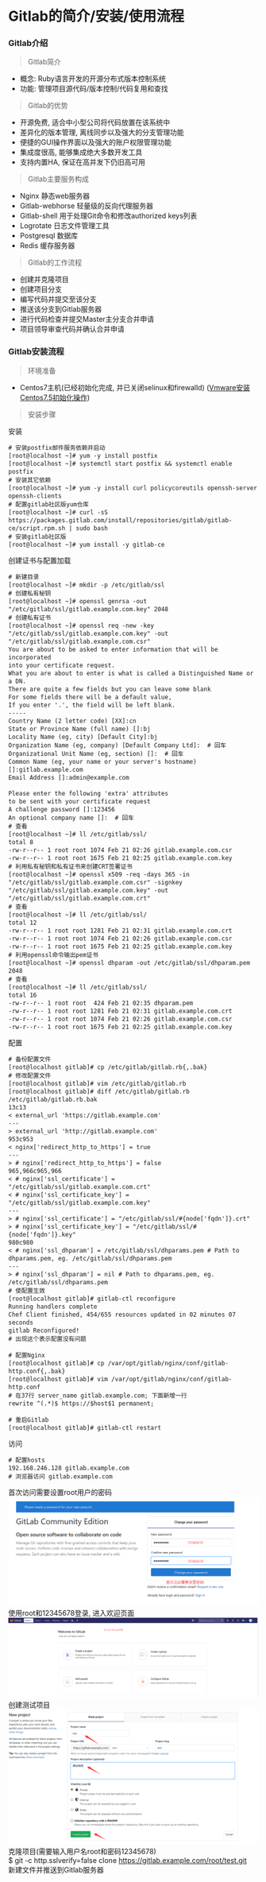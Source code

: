 # Gitlab的简介/安装/使用流程

### Gitlab介绍

> Gitlab简介

- 概念: Ruby语言开发的开源分布式版本控制系统
- 功能: 管理项目源代码/版本控制/代码复用和查找

> Gitlab的优势  

- 开源免费, 适合中小型公司将代码放置在该系统中
- 差异化的版本管理, 离线同步以及强大的分支管理功能
- 便捷的GUI操作界面以及强大的账户权限管理功能
- 集成度很高, 能够集成绝大多数开发工具
- 支持内置HA, 保证在高并发下仍旧高可用

> Gitlab主要服务构成  

- Nginx 静态web服务器
- Gitlab-webhorse 轻量级的反向代理服务器
- Gitlab-shell 用于处理Git命令和修改authorized keys列表
- Logrotate 日志文件管理工具
- Postgresql 数据库
- Redis 缓存服务器

> Gitlab的工作流程  

- 创建并克隆项目
- 创建项目分支
- 编写代码并提交至该分支
- 推送该分支到Gitlab服务器
- 进行代码检查并提交Master主分支合并申请
- 项目领导审查代码并确认合并申请

### Gitlab安装流程

> 环境准备  

- Centos7主机(已经初始化完成, 并已关闭selinux和firewalld) ([Vmware安装Centos7.5初始化操作](../note_018))  

> 安装步骤  

安装
```
# 安装postfix邮件服务依赖并启动
[root@localhost ~]# yum -y install postfix
[root@localhost ~]# systemctl start postfix && systemctl enable postfix
# 安装其它依赖
[root@localhost ~]# yum -y install curl policycoreutils openssh-server openssh-clients
# 配置gitlab社区版yum仓库
[root@localhost ~]# curl -sS https://packages.gitlab.com/install/repositories/gitlab/gitlab-ce/script.rpm.sh | sudo bash
# 安装gitlab社区版
[root@localhost ~]# yum install -y gitlab-ce
```
创建证书与配置加载
```
# 新建目录
[root@localhost ~]# mkdir -p /etc/gitlab/ssl 
# 创建私有秘钥
[root@localhost ~]# openssl genrsa -out "/etc/gitlab/ssl/gitlab.example.com.key" 2048
# 创建私有证书
[root@localhost ~]# openssl req -new -key "/etc/gitlab/ssl/gitlab.example.com.key" -out "/etc/gitlab/ssl/gitlab.example.com.csr"
You are about to be asked to enter information that will be incorporated
into your certificate request.
What you are about to enter is what is called a Distinguished Name or a DN.
There are quite a few fields but you can leave some blank
For some fields there will be a default value,
If you enter '.', the field will be left blank.
-----
Country Name (2 letter code) [XX]:cn
State or Province Name (full name) []:bj
Locality Name (eg, city) [Default City]:bj
Organization Name (eg, company) [Default Company Ltd]:  # 回车
Organizational Unit Name (eg, section) []:  # 回车
Common Name (eg, your name or your server's hostname) []:gitlab.example.com
Email Address []:admin@example.com

Please enter the following 'extra' attributes
to be sent with your certificate request
A challenge password []:123456
An optional company name []:  # 回车
# 查看
[root@localhost ~]# ll /etc/gitlab/ssl/
total 8
-rw-r--r-- 1 root root 1074 Feb 21 02:26 gitlab.example.com.csr
-rw-r--r-- 1 root root 1675 Feb 21 02:25 gitlab.example.com.key
# 利用私有秘钥和私有证书来创建CRT签署证书
[root@localhost ~]# openssl x509 -req -days 365 -in "/etc/gitlab/ssl/gitlab.example.com.csr" -signkey "/etc/gitlab/ssl/gitlab.example.com.key" -out "/etc/gitlab/ssl/gitlab.example.com.crt"
# 查看
[root@localhost ~]# ll /etc/gitlab/ssl/
total 12
-rw-r--r-- 1 root root 1281 Feb 21 02:31 gitlab.example.com.crt
-rw-r--r-- 1 root root 1074 Feb 21 02:26 gitlab.example.com.csr
-rw-r--r-- 1 root root 1675 Feb 21 02:25 gitlab.example.com.key
# 利用openssl命令输出pem证书
[root@localhost ~]# openssl dhparam -out /etc/gitlab/ssl/dhparam.pem 2048
# 查看
[root@localhost ~]# ll /etc/gitlab/ssl/
total 16
-rw-r--r-- 1 root root  424 Feb 21 02:35 dhparam.pem
-rw-r--r-- 1 root root 1281 Feb 21 02:31 gitlab.example.com.crt
-rw-r--r-- 1 root root 1074 Feb 21 02:26 gitlab.example.com.csr
-rw-r--r-- 1 root root 1675 Feb 21 02:25 gitlab.example.com.key
```
配置
```
# 备份配置文件
[root@localhost gitlab]# cp /etc/gitlab/gitlab.rb{,.bak}
# 修改配置文件
[root@localhost gitlab]# vim /etc/gitlab/gitlab.rb
[root@localhost gitlab]# diff /etc/gitlab/gitlab.rb /etc/gitlab/gitlab.rb.bak 
13c13
< external_url 'https://gitlab.example.com'
---
> external_url 'http://gitlab.example.com'
953c953
< nginx['redirect_http_to_https'] = true
---
> # nginx['redirect_http_to_https'] = false
965,966c965,966
< # nginx['ssl_certificate'] = "/etc/gitlab/ssl/gitlab.example.com.crt"
< # nginx['ssl_certificate_key'] = "/etc/gitlab/ssl/gitlab.example.com.key"
---
> # nginx['ssl_certificate'] = "/etc/gitlab/ssl/#{node['fqdn']}.crt"
> # nginx['ssl_certificate_key'] = "/etc/gitlab/ssl/#{node['fqdn']}.key"
980c980
< # nginx['ssl_dhparam'] = /etc/gitlab/ssl/dhparams.pem # Path to dhparams.pem, eg. /etc/gitlab/ssl/dhparams.pem
---
> # nginx['ssl_dhparam'] = nil # Path to dhparams.pem, eg. /etc/gitlab/ssl/dhparams.pem
# 使配置生效
[root@localhost gitlab]# gitlab-ctl reconfigure
Running handlers complete
Chef Client finished, 454/655 resources updated in 02 minutes 07 seconds
gitlab Reconfigured!
# 出现这个表示配置没有问题

# 配置Nginx
[root@localhost gitlab]# cp /var/opt/gitlab/nginx/conf/gitlab-http.conf{,.bak}
[root@localhost gitlab]# vim /var/opt/gitlab/nginx/conf/gitlab-http.conf
# 在37行 server_name gitlab.example.com; 下面新增一行
rewrite ^(.*)$ https://$host$1 permanent;

# 重启Gitlab
[root@localhost gitlab]# gitlab-ctl restart
```
访问
```
# 配置hosts
192.168.246.128 gitlab.example.com
# 浏览器访问 gitlab.example.com
```
首次访问需要设置root用户的密码  
![Gitlab第一次访问](https://raw.githubusercontent.com/duiying/note/master/img/gitlab-index.png)  
使用root和12345678登录, 进入欢迎页面    
![Gitlab welcome](https://raw.githubusercontent.com/duiying/note/master/img/gitlab-welcome.png)  
创建测试项目  
![Gitlab create](https://raw.githubusercontent.com/duiying/note/master/img/gitlab-create.png)  
克隆项目(需要输入用户名root和密码12345678)  
$ git -c http.sslverify=false clone https://gitlab.example.com/root/test.git  
新建文件并推送到Gitlab服务器  


 

